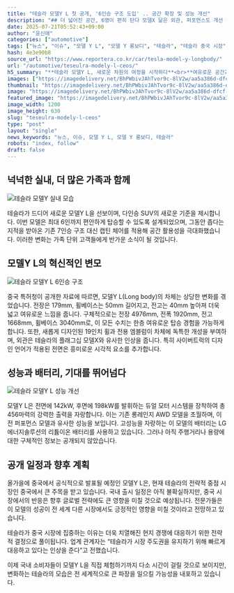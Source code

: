 ```yaml
---
title: "테슬라 모델Y L 첫 공개, '6인승 구조 도입' .. 공간 확장 및 성능 개선"
description: "## 더 넓어진 공간, 6명이 편히 탄다 모델X 닮은 외관, 퍼포먼스도 개선 글로벌 출시 가능성, 국내는 미정 ..."
date: 2025-07-21T05:52:43+09:00
author: "윤신애"
categories: ["automotive"]
tags: ["뉴스", "이슈", "모델 Y L", "모델 Y 롱보디", "테슬라", "테슬라 중국 시장", "가족친화적모빌리티", "전기차디자인혁신"]
hash: 4e3e90b8
source_url: "https://www.reportera.co.kr/car/tesla-model-y-longbody/"
url: "/automotive/teseulra-modely-l-ceos/"
h5_summary: "**테슬라 모델Y L, 새로운 차원의 여정을 시작하다**<br>**여유로운 공간과 탁월한 성능의 조화**"
images: ["https://imagedelivery.net/BhPWbivJAhTvor9c-8lV2w/aa5a386d-dfcf-48cf-fc72-9dc575212e00/public", "https://imagedelivery.net/BhPWbivJAhTvor9c-8lV2w/2adf811f-ec68-4731-01ec-fe0a2c254800/public", "https://imagedelivery.net/BhPWbivJAhTvor9c-8lV2w/3d87d0f8-1054-49f2-67ca-09b6a1e3bb00/public", "https://imagedelivery.net/BhPWbivJAhTvor9c-8lV2w/cfd8cddc-f4ee-49d5-fba3-5eec00bd2200/public"]
thumbnail: "https://imagedelivery.net/BhPWbivJAhTvor9c-8lV2w/aa5a386d-dfcf-48cf-fc72-9dc575212e00/public"
image: "https://imagedelivery.net/BhPWbivJAhTvor9c-8lV2w/aa5a386d-dfcf-48cf-fc72-9dc575212e00/public"
featured_image: "https://imagedelivery.net/BhPWbivJAhTvor9c-8lV2w/aa5a386d-dfcf-48cf-fc72-9dc575212e00/public"
image_width: 1200
image_height: 630
slug: "teseulra-modely-l-ceos"
type: "post"
layout: "single"
news_keywords: "뉴스, 이슈, 모델 Y L, 모델 Y 롱보디, 테슬라"
robots: "index, follow"
draft: false
---
```


## 넉넉한 실내, 더 많은 가족과 함께

![테슬라 모델Y 실내 모습](https://imagedelivery.net/BhPWbivJAhTvor9c-8lV2w/3d87d0f8-1054-49f2-67ca-09b6a1e3bb00/public)


테슬라가 드디어 새로운 모델Y L을 선보이며, 다인승 SUV의 새로운 기준을 제시합니다. 이번 모델은 최대 6인까지 편안하게 탑승할 수 있도록 설계되었으며, 그동안 좁다는 지적을 받아온 기존 7인승 구조 대신 캡틴 체어를 적용해 공간 활용성을 극대화했습니다. 이러한 변화는 가족 단위 고객들에게 반가운 소식이 될 것입니다.

## 모델Y L의 혁신적인 변모

![테슬라 모델Y L 6인승 구조](https://imagedelivery.net/BhPWbivJAhTvor9c-8lV2w/2adf811f-ec68-4731-01ec-fe0a2c254800/public)


중국 특허청이 공개한 자료에 따르면, 모델Y L(Long body)의 차체는 상당한 변화를 겪었습니다. 전장은 179mm, 휠베이스는 50mm 길어지고, 전고는 40mm 높아져 더욱 넓고 여유로운 느낌을 줍니다. 구체적으로는 전장 4976mm, 전폭 1920mm, 전고 1668mm, 휠베이스 3040mm로, 이 모든 수치는 한층 여유로운 탑승 경험을 가능하게 합니다. 또한, 새롭게 디자인된 19인치 휠과 전용 엠블럼이 차체에 독특한 개성을 부여하며, 외관은 테슬라의 플래그십 모델X와 유사한 인상을 줍니다. 특히 사이버트럭의 디자인 언어가 적용된 전면은 흥미로운 시각적 요소를 추가합니다.

## 성능과 배터리, 기대를 뛰어넘다

![테슬라 모델Y L 성능 개선](https://imagedelivery.net/BhPWbivJAhTvor9c-8lV2w/aa5a386d-dfcf-48cf-fc72-9dc575212e00/public)


모델Y L은 전면에 142kW, 후면에 198kW를 발휘하는 듀얼 모터 시스템을 장착하여 총 456마력의 강력한 출력을 자랑합니다. 이는 기존 롱레인지 AWD 모델을 초월하며, 이전 퍼포먼스 모델과 유사한 성능을 보입니다. 고성능을 자랑하는 이 모델의 배터리는 LG에너지솔루션의 리튬이온 배터리를 사용하고 있습니다. 그러나 아직 주행거리나 용량에 대한 구체적인 정보는 공개되지 않았습니다.

## 공개 일정과 향후 계획

올가을에 중국에서 공식적으로 발표될 예정인 모델Y L은, 현재 테슬라의 전략적 중점 시장인 중국에서 큰 주목을 받고 있습니다. 국내 출시 일정은 아직 불확실하지만, 중국 시장에서의 반응은 향후 글로벌 전략에도 큰 영향을 미칠 것으로 예상됩니다. 전문가들은 이 모델의 성공이 전 세계 다른 시장에서도 긍정적인 영향을 미칠 것이라고 전망하고 있습니다.

테슬라가 중국 시장에 집중하는 이유는 더욱 치열해진 현지 경쟁에 대응하기 위한 전략적 결정으로 풀이됩니다. 업계 관계자는 “테슬라가 시장 주도권을 유지하기 위해 빠르게 대응하고 있다는 인상을 준다”고 전했습니다. 

이제 국내 소비자들이 모델Y L을 직접 체험하기까지 다소 시간이 걸릴 것으로 보이지만, 변화하는 테슬라의 모습은 전 세계적으로 큰 파장을 일으킬 가능성을 내포하고 있습니다.
